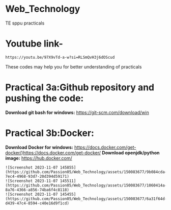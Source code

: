 # Web_Technology
TE sppu practicals
# Youtube link-
    https://youtu.be/97X9vTd-a-w?si=RLSmQvH3j6dOScud
These codes may help you for better understanding of practicals
# Practical 3a:Github repository and pushing the code:
 
   **Download git bash for windows:** 
        https://git-scm.com/download/win
        
# Practical 3b:Docker:
 
**Download Docker for windows:** 
            https://docs.docker.com/get-docker/)https://docs.docker.com/get-docker/
        **Download openjdk/python image:**
                https://hub.docker.com/
            
    ![Screenshot 2023-11-07 145855](https://github.com/Passion05/Web_Technology/assets/150083677/9b084cda-7ec4-4968-93d7-20d394d59171)
    ![Screenshot 2023-11-07 145511](https://github.com/Passion05/Web_Technology/assets/150083677/1060414a-8a76-4366-a856-74ba6f4c8118)
    ![Screenshot 2023-11-07 145455](https://github.com/Passion05/Web_Technology/assets/150083677/6a31f64d-d439-47c4-8594-c40e16d9f1cd)
